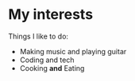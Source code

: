 # My interests

Things I like to do:

* Making music and playing guitar
* Coding and tech
* Cooking __and__ Eating
